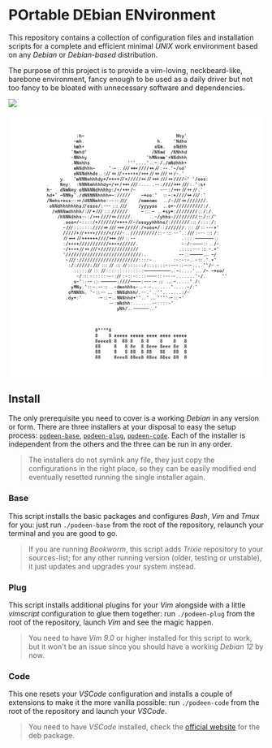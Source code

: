 # POrtable DEbian ENvironment

This repository contains a collection of configuration files and installation scripts for a complete and efficient minimal *UNIX* work environment based on any *Debian* or *Debian-based* distribution.

The purpose of this project is to provide a vim-loving, neckbeard-like, barebone environment, fancy enough to be used as a daily driver but not too fancy to be bloated with unnecessary software and dependencies.

<a href="https://www.debian.org"><img src="https://upload.wikimedia.org/wikipedia/commons/5/5c/Powered_by_Debian.svg" width="10%"></a>

<p align="center">
<img src="podeen.jpg">
</p>




## Install

The only prerequisite you need to cover is a working *Debian* in any version or form. There are three installers at your disposal to easy the setup process: [`podeen-base`](https://github.com/matteogiorgi/podeen/blob/main/podeen-base), [`podeen-plug`](https://github.com/matteogiorgi/podeen/blob/main/podeen-plug), [`podeen-code`](https://github.com/matteogiorgi/podeen/blob/main/podeen-code). Each of the installer is independent from the others and the three can be run in any order.

> The installers do not symlink any file, they just copy the configurations in the right place, so they can be easily modified end eventually resetted running the single installer again.




### Base

This script installs the basic packages and configures *Bash*, *Vim* and *Tmux* for you: just run `./podeen-base` from the root of the repository, relaunch your terminal and you are good to go.

> If you are running *Bookworm*, this script adds *Trixie* repository to your sources-list; for any other running version (older, testing or unstable), it just updates and upgrades your system instead.




### Plug

This script installs additional plugins for your *Vim* alongside with a little *vimscript* configuration to glue them together: run `./podeen-plug` from the root of the repository, launch *Vim* and see the magic happen.

> You need to have *Vim 9.0* or higher installed for this script to work, but it won't be an issue since you should have a working *Debian 12* by now.




### Code

This one resets your *VSCode* configuration and installs a couple of extensions to make it the more vanilla possible: run `./podeen-code` from the root of the repository and launch your *VSCode*.

> You need to have *VSCode* installed, check the [official website](https://code.visualstudio.com) for the deb package.
